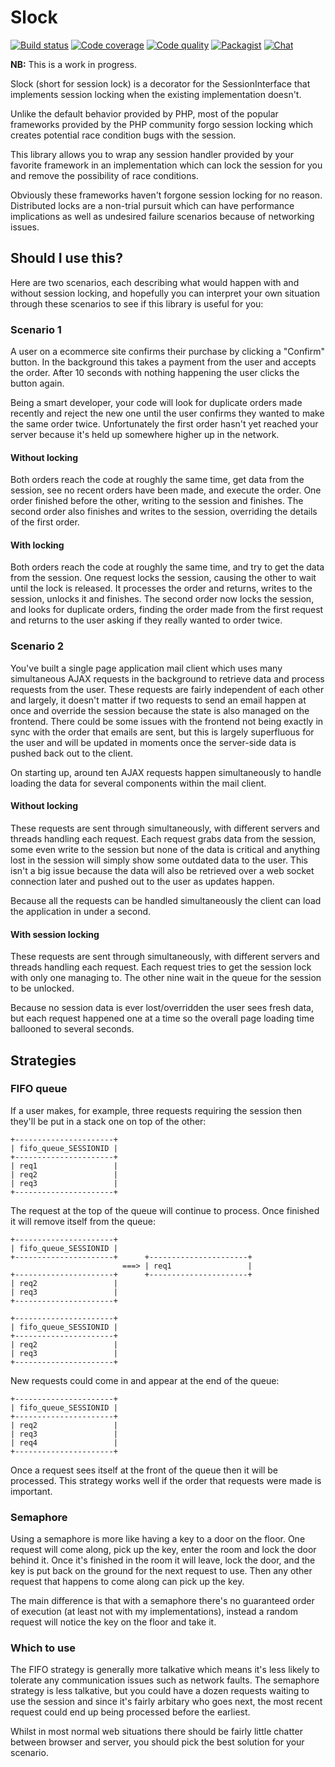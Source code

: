 # Slock

[![Build status](https://img.shields.io/travis/craftwork/slock.svg?style=flat-square)](https://travis-ci.org/craftwork/slock.svg?branch=master)
[![Code coverage](https://img.shields.io/codecov/c/github/craftwork/slock.svg?style=flat-square)](https://codecov.io/gh/craftwork/slock)
[![Code quality](https://img.shields.io/scrutinizer/g/craftwork/slock.svg?style=flat-square)](https://codecov.io/gh/craftwork/slock)
[![Packagist](https://img.shields.io/packagist/v/craftwork/slock.svg?style=flat-square)](https://packagist.org/packages/craftwork/slock)
[![Chat](https://img.shields.io/gitter/room/nwjs/nw.js.svg?style=flat-square)](https://gitter.im/craftwork/Lobby)

**NB:** This is a work in progress.

Slock (short for session lock) is a decorator for the SessionInterface that implements session locking when the existing
implementation doesn't.

Unlike the default behavior provided by PHP, most of the popular frameworks provided by the PHP community forgo session
locking which creates potential race condition bugs with the session.

This library allows you to wrap any session handler provided by your favorite framework in an implementation which can
lock the session for you and remove the possibility of race conditions.

Obviously these frameworks haven't forgone session locking for no reason. Distributed locks are a non-trial pursuit
which can have performance implications as well as undesired failure scenarios because of networking issues.

## Should I use this?

Here are two scenarios, each describing what would happen with and without session locking, and hopefully you can
interpret your own situation through these scenarios to see if this library is useful for you:

### Scenario 1

A user on a ecommerce site confirms their purchase by clicking a "Confirm" button. In the background this takes a
payment from the user and accepts the order. After 10 seconds with nothing happening the user clicks the button
again.

Being a smart developer, your code will look for duplicate orders made recently and reject the new one until the
user confirms they wanted to make the same order twice. Unfortunately the first order hasn't yet reached your
server because it's held up somewhere higher up in the network.

#### Without locking

Both orders reach the code at roughly the same time, get data from the session, see no recent orders have been made,
and execute the order. One order finished before the other, writing to the session and finishes. The second order also
finishes and writes to the session, overriding the details of the first order.

#### With locking

Both orders reach the code at roughly the same time, and try to get the data from the session. One request locks the
session, causing the other to wait until the lock is released. It processes the order and returns, writes to the
session, unlocks it and finishes. The second order now locks the session, and looks for duplicate orders, finding the
order made from the first request and returns to the user asking if they really wanted to order twice.

### Scenario 2

You've built a single page application mail client which uses many simultaneous AJAX requests in the background to
retrieve data and process requests from the user. These requests are fairly independent of each other and largely, it
doesn't matter if two requests to send an email happen at once and override the session because the state is also
managed on the frontend. There could be some issues with the frontend not being exactly in sync with the order that
emails are sent, but this is largely superfluous for the user and will be updated in moments once the server-side
data is pushed back out to the client.

On starting up, around ten AJAX requests happen simultaneously to handle loading the data for several components within
the mail client.

#### Without locking

These requests are sent through simultaneously, with different servers and threads handling each request. Each request
grabs data from the session, some even write to the session but none of the data is critical and anything lost in the
session will simply show some outdated data to the user. This isn't a big issue because the data will also be retrieved
over a web socket connection later and pushed out to the user as updates happen.

Because all the requests can be handled simultaneously the client can load the application in under a second.

#### With session locking

These requests are sent through simultaneously, with different servers and threads handling each request. Each request
tries to get the session lock with only one managing to. The other nine wait in the queue for the session to be
unlocked.

Because no session data is ever lost/overridden the user sees fresh data, but each request happened one at a time so
the overall page loading time ballooned to several seconds.

## Strategies

### FIFO queue

If a user makes, for example, three requests requiring the session then they'll be put in a stack one on top of the
other:

```
+----------------------+
| fifo_queue_SESSIONID |
+----------------------+
| req1                 |
| req2                 |
| req3                 |
+----------------------+
```

The request at the top of the queue will continue to process. Once finished it will remove itself from the queue:

```
+----------------------+
| fifo_queue_SESSIONID |
+----------------------+      +----------------------+
                         ===> | req1                 |
+----------------------+      +----------------------+
| req2                 |
| req3                 |
+----------------------+
```

```
+----------------------+
| fifo_queue_SESSIONID |
+----------------------+
| req2                 |
| req3                 |
+----------------------+
```

New requests could come in and appear at the end of the queue:

```
+----------------------+
| fifo_queue_SESSIONID |
+----------------------+
| req2                 |
| req3                 |
| req4                 |
+----------------------+
```

Once a request sees itself at the front of the queue then it will be processed. This strategy works well if the order
that requests were made is important.

### Semaphore

Using a semaphore is more like having a key to a door on the floor. One request will come along, pick up the key, 
enter the room and lock the door behind it. Once it's finished in the room it will leave, lock the door, and the key
is put back on the ground for the next request to use. Then any other request that happens to come along can pick up the
key.

The main difference is that with a semaphore there's no guaranteed order of execution (at least not with my
implementations), instead a random request will notice the key on the floor and take it.

### Which to use

The FIFO strategy is generally more talkative which means it's less likely to tolerate any communication issues such
as network faults. The semaphore strategy is less talkative, but you could have a dozen requests waiting to use the
session and since it's fairly arbitary who goes next, the most recent request could end up being processed before the
earliest.

Whilst in most normal web situations there should be fairly little chatter between browser and server, you should pick
the best solution for your scenario.
